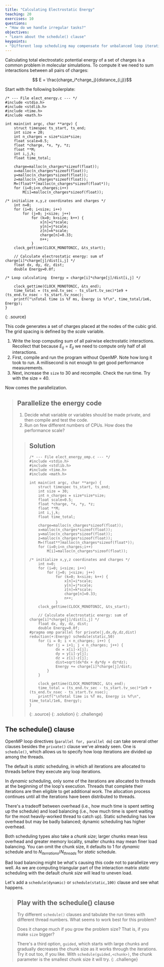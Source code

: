 ```yaml
---
title: "Calculating Electrostatic Energy"
teaching: 20
exercises: 10
questions:
- "How do we handle irregular tasks?"
objectives:
- "Learn about the schedule() clause"
keypoints:
- "Different loop scheduling may compensate for unbalanced loop iterations"
---
```


Calculating total electrostatic potential energy of a set of charges is a common problem in molecular simulations. To compute it we need to sum interactions between all pairs of charges:

$$ E = \frac{charge_i*charge_j}{distance_{i,j}}$$

Start with the following boilerplate:
~~~
/* --- File elect_energy.c --- */
#include <stdio.h>
#include <stdlib.h>
#include <time.h>
#include <math.h>

int main(int argc, char **argv) {
	struct timespec ts_start, ts_end;
	int size = 20;
	int n_charges = size*size*size;
	float scale=0.5;
	float *charge, *x, *y, *z;
	float **M;
	int i,j,k;
	float time_total;

	charge=malloc(n_charges*sizeof(float));
	x=malloc(n_charges*sizeof(float));
	y=malloc(n_charges*sizeof(float));
	z=malloc(n_charges*sizeof(float));
	M=(float**)malloc(n_charges*sizeof(float*));
	for (i=0;i<n_charges;i++)
		M[i]=malloc(n_charges*sizeof(float));

/* initialize x,y,z coordinates and charges */
	int n=0;
	for (i=0; i<size; i++)
		for (j=0; j<size; j++)
			for (k=0; k<size; k++) {
				x[n]=i*scale;
				y[n]=j*scale;
				z[n]=k*scale;
				charge[n]=0.33;
				n++;
			}
	clock_gettime(CLOCK_MONOTONIC, &ts_start);

	// Calculate electrostatic energy: sum of charge[i]*charge[j]/dist[i,j] */
	float dx, dy, dz, dist;
	double Energy=0.0f;

/* Loop calculating  Energy = charge[i]*charge[j]/dist[i,j] */

	clock_gettime(CLOCK_MONOTONIC, &ts_end);
	time_total = (ts_end.tv_sec - ts_start.tv_sec)*1e9 + (ts_end.tv_nsec - ts_start.tv_nsec);
	printf("\nTotal time is %f ms, Energy is %f\n", time_total/1e6, Energy);
}
~~~
{: .source}

This code generates a set of charges placed at the nodes of the cubic grid. The grid spacing is defined by the *scale* variable.

1. Write the loop computing sum of all pairwise electrostatic interactions. Recollect that because $E_{ij}=E_{ji}$ we need to compute only half of all interactions.
2. First, compile and run the program without OpenMP. Note how long it took to run. A millisecond is not enough to get good performance measurements.
3. Next, increase the `size` to 30 and recompile. Check the run time. Try with the size = 40.

Now comes the parallelization.

> ## Parallelize the energy code
> 1. Decide what variable or variables should be made private, and then compile and test the code.
> 2. Run on few different numbers of CPUs. How does the performance scale?
>
> > ## Solution
> > ~~~
> > /* --- File elect_energy_omp.c --- */
> > #include <stdio.h>
> > #include <stdlib.h>
> > #include <time.h>
> > #include <math.h>
> >
> > int main(int argc, char **argv) {
> > 	struct timespec ts_start, ts_end;
> > 	int size = 30;
> > 	int n_charges = size*size*size;
> > 	float scale=0.5;
> > 	float *charge, *x, *y, *z;
> > 	float **M;
> > 	int i,j,k;
> > 	float time_total;
> >
> > 	charge=malloc(n_charges*sizeof(float));
> > 	x=malloc(n_charges*sizeof(float));
> > 	y=malloc(n_charges*sizeof(float));
> > 	z=malloc(n_charges*sizeof(float));
> > 	M=(float**)malloc(n_charges*sizeof(float*));
> > 	for (i=0;i<n_charges;i++)
> > 		M[i]=malloc(n_charges*sizeof(float));
> >
> > /* initialize x,y,z coordinates and charges */
> > 	int n=0;
> > 	for (i=0; i<size; i++)
> > 		for (j=0; j<size; j++)
> > 			for (k=0; k<size; k++) {
> > 				x[n]=i*scale;
> > 				y[n]=j*scale;
> > 				z[n]=k*scale;
> > 				charge[n]=0.33;
> > 				n++;
> > 			}
> > 	clock_gettime(CLOCK_MONOTONIC, &ts_start);
> >
> > 	// Calculate electrostatic energy: sum of charge[i]*charge[j]/dist[i,j] */
> > 	float dx, dy, dz, dist;
> > 	double Energy=0.0f;
> > #pragma omp parallel for private(j,dx,dy,dz,dist) reduction(+:Energy) schedule(static,50)
> > 	for (i = 0; i < n_charges; i++) {
> > 		for (j = i+1; j < n_charges; j++) {
> > 			dx = x[i]-x[j];
> > 			dy = y[i]-y[j];
> > 			dz = z[i]-z[j];
> > 			dist=sqrt(dx*dx + dy*dy + dz*dz);
> > 			Energy += charge[i]*charge[j]/dist;
> > 		}
> > 	}
> >
> > 	clock_gettime(CLOCK_MONOTONIC, &ts_end);
> > 	time_total = (ts_end.tv_sec - ts_start.tv_sec)*1e9 + (ts_end.tv_nsec - ts_start.tv_nsec);
> > 	printf("\nTotal time is %f ms, Energy is %f\n", time_total/1e6, Energy);
> > }
> > ~~~
> > {: .source}
> {: .solution}
{: .challenge}

## The schedule() clause

OpenMP loop directives (`parallel for, parallel do`) can take several other clauses besides the `private()` clause we've already seen. One is `schedule()`, which allows us to specify how loop iterations are divided up among the
threads.

The default is *static* scheduling, in which all iterations are allocated to threads before they execute any loop iterations.

In *dynamic* scheduling, only some of the iterations are allocated to threads at the beginning of the loop's execution. Threads that complete their iterations are then eligible to get additional work. The allocation process continues until all the iterations have been distributed to threads.

There's a tradeoff between overhead (i.e., how much time is spent setting up the schedule) and load balancing (i.e., how much time is spent waiting for the most heavily-worked thread to catch up). Static scheduling has low overhead but
may be badly balanced; dynamic scheduling has higher overhead.

Both scheduling types also take a *chunk size*; larger chunks mean less overhead and greater memory locality, smaller chunks may mean finer load balancing. You can omit the chunk size, it defaults to 1 for *dynamic* schedule and to $N_{iterrations}/{N_{threads}}$ for *static* schedule.

Bad load balancing might be what's causing this code not to parallelize very well. As we are computing triangular part of the interaction matrix *static* scheduling with the default *chunk size* will lead to uneven load.

Let's add a `schedule(dynamic)` or `schedule(static,100)` clause and see what happens.

> ## Play with the schedule() clause
>
> Try different `schedule()` clauses and tabulate the run times with different thread numbers. What seems to work best for this problem?
>
> Does it change much if you grow the problem size? That is, if you make `size` bigger?
>
> There's a third option, `guided`, which starts with large chunks and gradually decreases the chunk size as it works through the iterations.
> Try it out too, if you like. With `schedule(guided,<chunk>)`, the chunk parameter is the smallest chunk size it will try.
{: .challenge}
